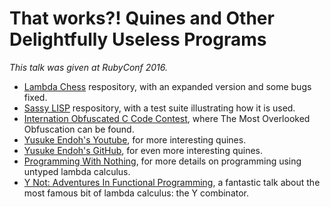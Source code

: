 # That works?! Quines and Other Delightfully Useless Programs
*This talk was given at RubyConf 2016.*

- [Lambda Chess](https://github.com/justcolin/lambda_chess) respository, with an expanded version and some bugs fixed.
- [Sassy LISP](https://github.com/justcolin/sassy_lisp) respository, with a test suite illustrating how it is used.
- [Internation Obfuscated C Code Contest](http://www.ioccc.org), where The Most Overlooked Obfuscation can be found.
- [Yusuke Endoh's Youtube](https://www.youtube.com/user/mametter), for more interesting quines.
- [Yusuke Endoh's GitHub](https://github.com/mame/), for even more interesting quines.
- [Programming With Nothing](https://youtu.be/VUhlNx_-wYk), for more details on programming using untyped lambda calculus.
- [Y Not: Adventures In Functional Programming](https://youtu.be/FITJMJjASUs), a fantastic talk about the most famous bit of lambda calculus: the Y combinator.

